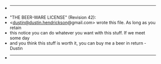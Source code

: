  * -----------------------------------------------------------------------------------------------
 * "THE BEER-WARE LICENSE" (Revision 42):
 * <dustin@dustin.hendrickson@gmail.com> wrote this file. As long as you retain 
 * this notice you can do whatever you want with this stuff. If we meet some day
 * and you think this stuff is worth it, you can buy me a beer in return -Dustin
 * -----------------------------------------------------------------------------------------------